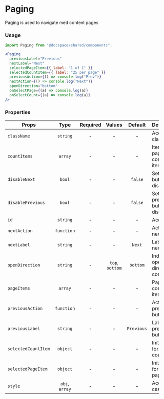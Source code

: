 # Paging

Paging is used to navigate med content pages

### Usage

```js
import Paging from "@docspace/shared/components";
```

```jsx
<Paging
  previousLabel="Previous"
  nextLabel="Next"
  selectedPageItem={{ label: "1 of 1" }}
  selectedCountItem={{ label: "25 per page" }}
  previousAction={() => console.log("Prev")}
  nextAction={() => console.log("Next")}
  openDirection="bottom"
  onSelectPage={(a) => console.log(a)}
  onSelectCount={(a) => console.log(a)}
/>
```

### Properties

| Props               |      Type      | Required |     Values      |  Default   | Description                              |
| ------------------- | :------------: | :------: | :-------------: | :--------: | ---------------------------------------- |
| `className`         |    `string`    |    -     |        -        |     -      | Accepts class                            |
| `countItems`        |    `array`     |    -     |        -        |     -      | Items per page combo box items           |
| `disableNext`       |     `bool`     |    -     |        -        |  `false`   | Set next button disabled                 |
| `disablePrevious`   |     `bool`     |    -     |        -        |  `false`   | Set previous button disabled             |
| `id`                |    `string`    |    -     |        -        |     -      | Accepts id                               |
| `nextAction`        |   `function`   |    -     |        -        |     -      | Action for next button                   |
| `nextLabel`         |    `string`    |    -     |        -        |   `Next`   | Label for next button                    |
| `openDirection`     |    `string`    |    -     | `top`, `bottom` |  `bottom`  | Indicates opening direction of combo box |
| `pageItems`         |    `array`     |    -     |        -        |     -      | Paging combo box items                   |
| `previousAction`    |   `function`   |    -     |        -        |     -      | Action for previous button               |
| `previousLabel`     |    `string`    |    -     |        -        | `Previous` | Label for previous button                |
| `selectedCountItem` |    `object`    |    -     |        -        |     -      | Initial value for countItems             |
| `selectedPageItem`  |    `object`    |    -     |        -        |     -      | Initial value for pageItems              |
| `style`             | `obj`, `array` |    -     |        -        |     -      | Accepts css style                        |
